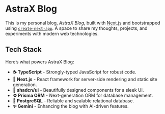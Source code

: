 # AstraX Blog

This is my personal blog, *AstraX Blog*, built with [Next.js](https://nextjs.org) and bootstrapped using [`create-next-app`](https://nextjs.org/docs/app/api-reference/cli/create-next-app). A space to share my thoughts, projects, and experiments with modern web technologies.

## Tech Stack

Here’s what powers AstraX Blog:

- **:coffee: TypeScript** - Strongly-typed JavaScript for robust code.
- **:rocket: Next.js** - React framework for server-side rendering and static site generation.
- **:art: shadcn/ui** - Beautifully designed components for a sleek UI.
- **:gear: Prisma ORM** - Next-generation ORM for database management.
- **:elephant: PostgreSQL** - Reliable and scalable relational database.
- **:sparkles: Gemini** - Enhancing the blog with AI-driven features.

